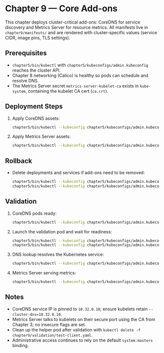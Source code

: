 # Chapter 9 — Core Add-ons

This chapter deploys cluster-critical add-ons: CoreDNS for service discovery and Metrics Server for resource metrics. All manifests live in `chapter9/manifests/` and are rendered with cluster-specific values (service CIDR, image pins, TLS settings).

## Prerequisites
- `chapter5/bin/kubectl` with `chapter5/kubeconfigs/admin.kubeconfig` reaches the cluster API.
- Chapter 8 networking (Calico) is healthy so pods can schedule and resolve DNS.
- The Metrics Server secret `metrics-server-kubelet-ca` exists in `kube-system`, containing the kubelet CA cert (`ca.crt`).

## Deployment Steps
1. Apply CoreDNS assets:
   ```bash
   chapter5/bin/kubectl --kubeconfig chapter5/kubeconfigs/admin.kubeconfig apply -f chapter9/manifests/coredns.yaml
   ```
2. Apply Metrics Server assets:
   ```bash
   chapter5/bin/kubectl --kubeconfig chapter5/kubeconfigs/admin.kubeconfig apply -f chapter9/manifests/metrics-server.yaml
   ```

## Rollback
- Delete deployments and services if add-ons need to be removed:
  ```bash
  chapter5/bin/kubectl --kubeconfig chapter5/kubeconfigs/admin.kubeconfig delete -f chapter9/manifests/metrics-server.yaml
  chapter5/bin/kubectl --kubeconfig chapter5/kubeconfigs/admin.kubeconfig delete -f chapter9/manifests/coredns.yaml
  ```

## Validation
1. CoreDNS pods ready:
   ```bash
   chapter5/bin/kubectl --kubeconfig chapter5/kubeconfigs/admin.kubeconfig -n kube-system rollout status deploy/coredns
   ```
2. Launch the validation pod and wait for readiness:
   ```bash
   chapter5/bin/kubectl --kubeconfig chapter5/kubeconfigs/admin.kubeconfig apply -f chapter9/validation/test-client.yaml
   chapter5/bin/kubectl --kubeconfig chapter5/kubeconfigs/admin.kubeconfig wait pod/dns-metrics-check --for=condition=Ready --timeout=120s
   ```
3. DNS lookup resolves the Kubernetes service:
   ```bash
   chapter5/bin/kubectl --kubeconfig chapter5/kubeconfigs/admin.kubeconfig exec dns-metrics-check -- nslookup kubernetes.default
   ```
4. Metrics Server serving metrics:
   ```bash
   chapter5/bin/kubectl --kubeconfig chapter5/kubeconfigs/admin.kubeconfig top nodes
   ```

## Notes
- CoreDNS service IP is pinned to `10.32.0.10`; ensure kubelets retain `--cluster-dns=10.32.0.10`.
- Metrics Server talks to kubelets on their secure port using the CA from Chapter 3; no insecure flags are set.
- Clean up the helper pod after validation with `kubectl delete -f chapter9/validation/test-client.yaml`.
- Administrative access continues to rely on the default `system:masters` binding.
